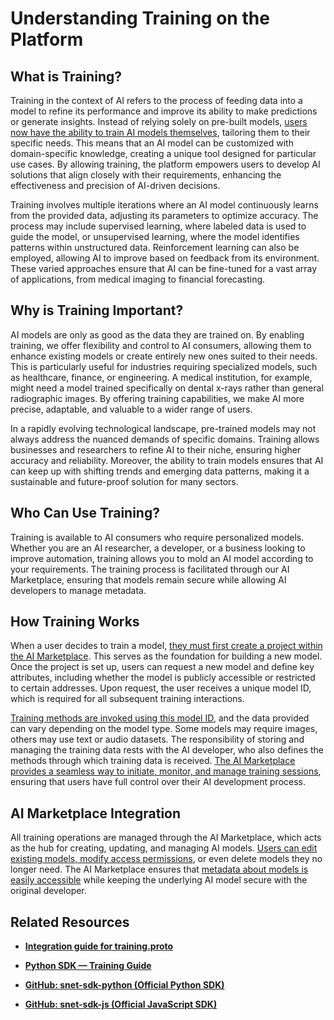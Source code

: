 # Understanding Training on the Platform

## What is Training?

Training in the context of AI refers to the process of feeding data into a model to refine its performance and improve its ability to make predictions or generate insights. Instead of relying solely on pre-built models, [users now have the ability to train AI models themselves](/docs/products/DecentralizedAIPlatform/DevelopersTutorials/IntegrationTrainingService/), tailoring them to their specific needs. This means that an AI model can be customized with domain-specific knowledge, creating a unique tool designed for particular use cases. By allowing training, the platform empowers users to develop AI solutions that align closely with their requirements, enhancing the effectiveness and precision of AI-driven decisions.

Training involves multiple iterations where an AI model continuously learns from the provided data, adjusting its parameters to optimize accuracy. The process may include supervised learning, where labeled data is used to guide the model, or unsupervised learning, where the model identifies patterns within unstructured data. Reinforcement learning can also be employed, allowing AI to improve based on feedback from its environment. These varied approaches ensure that AI can be fine-tuned for a vast array of applications, from medical imaging to financial forecasting.

## Why is Training Important?

AI models are only as good as the data they are trained on. By enabling training, we offer flexibility and control to AI consumers, allowing them to enhance existing models or create entirely new ones suited to their needs. This is particularly useful for industries requiring specialized models, such as healthcare, finance, or engineering. A medical institution, for example, might need a model trained specifically on dental x-rays rather than general radiographic images. By offering training capabilities, we make AI more precise, adaptable, and valuable to a wider range of users.

In a rapidly evolving technological landscape, pre-trained models may not always address the nuanced demands of specific domains. Training allows businesses and researchers to refine AI to their niche, ensuring higher accuracy and reliability. Moreover, the ability to train models ensures that AI can keep up with shifting trends and emerging data patterns, making it a sustainable and future-proof solution for many sectors.

## Who Can Use Training?

Training is available to AI consumers who require personalized models. Whether you are an AI researcher, a developer, or a business looking to improve automation, training allows you to mold an AI model according to your requirements. The training process is facilitated through our AI Marketplace, ensuring that models remain secure while allowing AI developers to manage metadata.

## How Training Works

When a user decides to train a model, [they must first create a project within the AI Marketplace](/docs/products/DecentralizedAIPlatform/SDK/PythonSDK/training/#create-model). This serves as the foundation for building a new model. Once the project is set up, users can request a new model and define key attributes, including whether the model is publicly accessible or restricted to certain addresses. Upon request, the user receives a unique model ID, which is required for all subsequent training interactions.

[Training methods are invoked using this model ID](/docs/products/DecentralizedAIPlatform/DevelopersTutorials/IntegrationTrainingService), and the data provided can vary depending on the model type. Some models may require images, others may use text or audio datasets. The responsibility of storing and managing the training data rests with the AI developer, who also defines the methods through which training data is received. [The AI Marketplace provides a seamless way to initiate, monitor, and manage training sessions](/docs/products/DecentralizedAIPlatform/SDK/PythonSDK/training/#base-pipeline), ensuring that users have full control over their AI development process.


## AI Marketplace Integration

All training operations are managed through the AI Marketplace, which acts as the hub for creating, updating, and managing AI models. [Users can edit existing models, modify access permissions](/docs/products/DecentralizedAIPlatform/SDK/PythonSDK/training/#update-model), or even delete models they no longer need. The AI Marketplace ensures that [metadata about models is easily accessible](/docs/products/DecentralizedAIPlatform/SDK/PythonSDK/training/#get-model) while keeping the underlying AI model secure with the original developer.

## Related Resources

- [**Integration guide for training.proto**](/docs/products/DecentralizedAIPlatform/DevelopersTutorials/IntegrationTrainingService/)

- [**Python SDK — Training Guide**](/docs/products/DecentralizedAIPlatform/SDK/PythonSDK/training/)

- [**GitHub: snet-sdk-python (Official Python SDK)**](https://github.com/singnet/snet-sdk-python)

- [**GitHub: snet-sdk-js (Official JavaScript SDK)**](https://github.com/singnet/snet-sdk-js)
